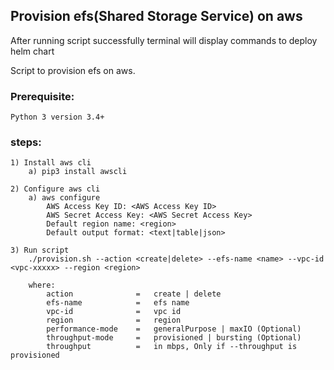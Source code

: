 ## Provision efs(Shared Storage Service) on aws

After running script successfully terminal will display commands to deploy helm chart

Script to provision efs on aws. 

### Prerequisite:
    Python 3 version 3.4+

### steps:
    1) Install aws cli
        a) pip3 install awscli

    2) Configure aws cli
        a) aws configure
            AWS Access Key ID: <AWS Access Key ID>
            AWS Secret Access Key: <AWS Secret Access Key>
            Default region name: <region>
            Default output format: <text|table|json>

    3) Run script
        ./provision.sh --action <create|delete> --efs-name <name> --vpc-id <vpc-xxxxx> --region <region>

        where:
            action              =   create | delete
            efs-name            =   efs name
            vpc-id              =   vpc id 
            region              =   region
            performance-mode    =   generalPurpose | maxIO (Optional)
            throughput-mode     =   provisioned | bursting (Optional)
            throughput          =   in mbps, Only if --throughput is provisioned
